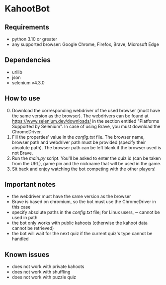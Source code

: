 # KahootBot

## Requirements
- python 3.10 or greater
- any supported browser: Google Chrome, Firefox, Brave, Microsoft Edge

## Dependencies
- urllib
- json
- selenium v4.3.0

## How to use
0. Download the corresponding webdriver of the used browser (must have the same version as 
the browser). The webdrivers can be found at https://www.selenium.dev/downloads/ in the 
section entitled "Platforms Supported by Selenium". In case of using Brave, you must download 
the ChromeDriver.
1. Fill the properties' value in the _config.txt_ file. The browser name, browser path and 
webdriver path must be provided (specify their absolute path). The browser path can be left 
blank if the browser used is not Brave.
2. Run the _main.py_ script. You'll be asked to enter the quiz id (can be taken from the URL), 
game pin and the nickname that will be used in the game.
3. Sit back and enjoy watching the bot competing with the other players!

## Important notes
- the webdriver must have the same version as the browser
- Brave is based on chromium, so the bot must use the ChromeDriver in this case
- specify absolute paths in the _config.txt_ file; for Linux users, __~__ cannot be used in path
- the bot only works with public kahoots (otherwise the kahoot data cannot be retrieved)
- the bot will wait for the next quiz if the current quiz's type cannot be handled

## Known issues
- does not work with private kahoots
- does not work with shuffling
- does not work with puzzle quiz

